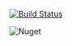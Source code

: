 [![Build Status](https://dev.azure.com/alefcarlos/PlusUltra/_apis/build/status/alefcarlos.PlusUltra.Data?branchName=master)](https://dev.azure.com/alefcarlos/PlusUltra/_build/latest?definitionId=6&branchName=master)

![Nuget](https://img.shields.io/nuget/v/PlusUltra.Data.Sqlkata)